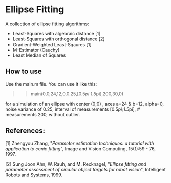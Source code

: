 Ellipse Fitting
========================

A collection of ellipse fitting algorithms:
* Least-Squares with algebraic distance [1]
* Least-Squares with orthogonal distance [2]
* Gradient-Weighted Least-Sqaures [1]
* M-Estimator (Cauchy)
* Least Median of Squares

How to use
-------------------
Use the main.m file. You can use it like this:

>> main(0,0,24,12,0,0.25,[0.5*pi 1.5*pi],200,30,0)

for a simulation of an ellipse with center (0;0) , axes a=24 & b=12, alpha=0, noise variance of 0.25, interval of measurements [0.5*pi;1.5*pi], # measurements 200, without outlier.


References:
-------------------
[1] Zhengyou Zhang, "*Parameter estimation techniques: a tutorial with application to conic fitting*", Image and Vision Computing, 15(1):59 - 76, 1997.

[2] Sung Joon Ahn, W. Rauh, and M. Recknagel, "*Ellipse fitting and parameter assessment of circular object targets for robot vision*", Intelligent Robots and Systems, 1999.
 
